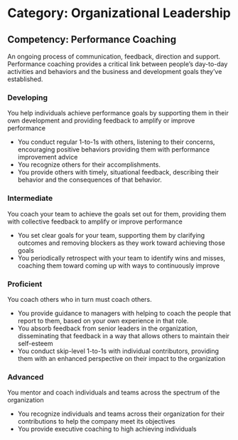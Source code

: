 # Category: Organizational Leadership
## Competency: Performance Coaching

An ongoing process of communication, feedback, direction and support. Performance coaching provides a critical link between people’s day-to-day activities and behaviors and the business and development goals they’ve established.

### Developing
You help individuals achieve performance goals by supporting them in their own development and providing feedback to amplify or improve performance
* You conduct regular 1-to-1s with others, listening to their concerns, encouraging positive behaviors providing them with performance improvement advice
* You recognize others for their accomplishments.
* You provide others with timely, situational feedback, describing their behavior and the consequences of that behavior.

### Intermediate
You coach your team to achieve the goals set out for them, providing them with collective feedback to amplify or improve performance
* You set clear goals for your team, supporting them by clarifying outcomes and removing blockers as they work toward achieving those goals
* You periodically retrospect with your team to identify wins and misses, coaching them toward coming up with ways to continuously improve

### Proficient
You coach others who in turn must coach others.
* You provide guidance to managers with helping to coach the people that report to them, based on your own experience in that role.
* You absorb feedback from senior leaders in the organization, disseminating that feedback in a way that allows others to maintain their self-esteem
* You conduct skip-level 1-to-1s with individual contributors, providing them with an enhanced perspective on their impact to the organization

### Advanced
You mentor and coach individuals and teams across the spectrum of the organization
* You recognize individuals and teams across their organization for their contributions to help the company meet its objectives
* You provide executive coaching to high achieving individuals